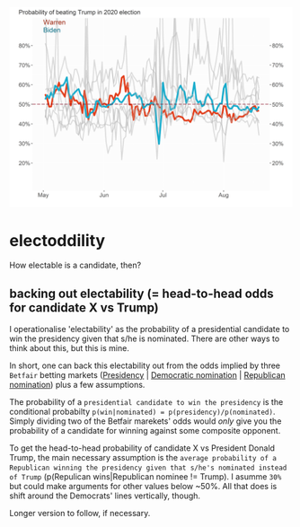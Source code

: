 ![Biden & Warren](https://github.com/johannesfritz/electoddility/blob/master/pics/190819/3%20Biden%20%26%20Warren.png)

# electoddility
How electable is a candidate, then?

## backing out electability (= head-to-head odds for candidate X vs Trump)

I operationalise 'electability' as the probability of a presidential candidate to win the presidency given that s/he is nominated. There are other ways to think about this, but this is mine.

In short, one can back this electability out from the odds implied by three `Betfair` betting markets ([Presidency](https://www.betfair.com/exchange/plus/politics/market/1.128151441) | [Democratic nomination](https://www.betfair.com/exchange/plus/politics/market/1.128161111) | [Republican nomination](https://www.betfair.com/exchange/plus/politics/market/1.128999265)) plus a few assumptions. 

The probability of a `presidential candidate to win the presidency` is the conditional probabilty `p(win|nominated) = p(presidency)/p(nominated)`. Simply dividing two of the Betfair marekets' odds would *only* give you the probability of a candidate for winning against some composite opponent. 


To get the head-to-head probability of candidate X vs President Donald Trump, the main necessary assumption is the `average probability of a Republican winning the presidency given that s/he's nominated instead of Trump` (p(Repulican wins|Republican nominee != Trump). I asumme `30%` but could make arguments for other values below ~50%. All that does is shift around the Democrats' lines vertically, though. 

Longer version to follow, if necessary.
